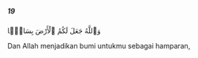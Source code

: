 ##### 19

<span class="ayah">وَٱللَّهُ جَعَلَ لَكُمُ ٱلْأَرْضَ بِسَاطًۭا</span>

<span class="ayah_translation">Dan Allah menjadikan bumi untukmu sebagai hamparan,</span>

